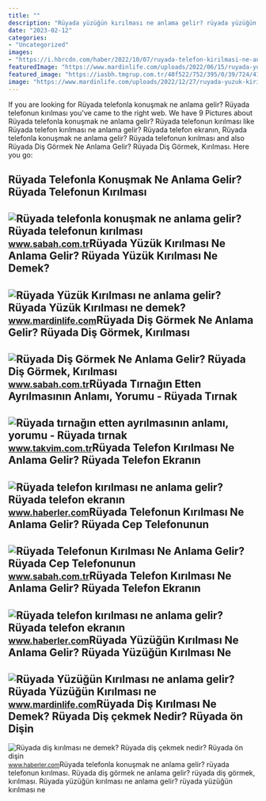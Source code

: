 ```yaml
---
title: ""
description: "Rüyada yüzüğün kırılması ne anlama gelir? rüyada yüzüğün kırılması ne"
date: "2023-02-12"
categories:
- "Uncategorized"
images:
- "https://i.hbrcdn.com/haber/2022/10/07/ruyada-telefon-kirilmasi-ne-anlama-gelir-ruyada-15341676_959_amp.jpg"
featuredImage: "https://www.mardinlife.com/uploads/2022/06/15/ruyada-yuzugun-kirilmasi-ne-anlama-gelir-ruyada-yuzugun-kirilmasi-ne-demek-79504.png?234234.234234"
featured_image: "https://iasbh.tmgrup.com.tr/48f522/752/395/0/39/724/419?u=https://isbh.tmgrup.com.tr/sbh/2021/09/13/ruyada-telefonun-kirilmasi-ne-anlama-gelir-ruyada-telefonun-caminin-ve-ekraninin-kirilmasi-ne-demek-1631518398111.jpg"
image: "https://www.mardinlife.com/uploads/2022/12/27/ruyada-yuzuk-kirilmasi-ne-anlama-gelir-ruyada-yuzuk-kirilmasi-ne-demek-79508.png?234234.234234"
---
```


If you are looking for Rüyada telefonla konuşmak ne anlama gelir? Rüyada telefonun kırılması you've came to the right web. We have 9 Pictures about Rüyada telefonla konuşmak ne anlama gelir? Rüyada telefonun kırılması like Rüyada telefon kırılması ne anlama gelir? Rüyada telefon ekranın, Rüyada telefonla konuşmak ne anlama gelir? Rüyada telefonun kırılması and also Rüyada Diş Görmek Ne Anlama Gelir? Rüyada Diş Görmek, Kırılması. Here you go:

Rüyada Telefonla Konuşmak Ne Anlama Gelir? Rüyada Telefonun Kırılması
---------------------------------------------------------------------

 ![Rüyada telefonla konuşmak ne anlama gelir? Rüyada telefonun kırılması](https://iasbh.tmgrup.com.tr/7de9e1/752/395/0/0/699/368?u=https://isbh.tmgrup.com.tr/sbh/2019/10/31/ruyada-telefonla-konusmak-ne-anlama-gelir-telefonun-kirilmasi-kaybolmasi-calinmasi-1572532511118.jpg) <small>www.sabah.com.tr</small>Rüyada Yüzük Kırılması Ne Anlama Gelir? Rüyada Yüzük Kırılması Ne Demek?
------------------------------------------------------------------------

 ![Rüyada Yüzük Kırılması ne anlama gelir? Rüyada Yüzük Kırılması ne demek?](https://www.mardinlife.com/uploads/2022/12/27/ruyada-yuzuk-kirilmasi-ne-anlama-gelir-ruyada-yuzuk-kirilmasi-ne-demek-79508.png?234234.234234) <small>www.mardinlife.com</small>Rüyada Diş Görmek Ne Anlama Gelir? Rüyada Diş Görmek, Kırılması
---------------------------------------------------------------

 ![Rüyada Diş Görmek Ne Anlama Gelir? Rüyada Diş Görmek, Kırılması](https://iasbh.tmgrup.com.tr/1fd29d/752/395/0/24/724/404?u=https://isbh.tmgrup.com.tr/sbh/2019/10/16/ruyada-dis-gormek-ne-anlama-gelir-ruyada-dis-cikmasi-kirilmasi-dokulmesi-dusmesinin-anlami-1571212698005.jpg) <small>www.sabah.com.tr</small>Rüyada Tırnağın Etten Ayrılmasının Anlamı, Yorumu - Rüyada Tırnak
-----------------------------------------------------------------

 ![Rüyada tırnağın etten ayrılmasının anlamı, yorumu - Rüyada tırnak](https://iatkv.tmgrup.com.tr/f145d9/600/314/0/0/1200/628?u=https:%2f%2fitkv.tmgrup.com.tr%2f2022%2f06%2f28%2fruyada-tirnak-kirilmasi-ne-anlama-gelir-neye-isarettir-anlami-yorumu-1656420220981.jpg) <small>www.takvim.com.tr</small>Rüyada Telefon Kırılması Ne Anlama Gelir? Rüyada Telefon Ekranın
----------------------------------------------------------------

 ![Rüyada telefon kırılması ne anlama gelir? Rüyada telefon ekranın](https://i.hbrcdn.com/haber/2022/10/07/ruyada-telefon-kirilmasi-ne-anlama-gelir-ruyada-15341676_959_amp.jpg) <small>www.haberler.com</small>Rüyada Telefonun Kırılması Ne Anlama Gelir? Rüyada Cep Telefonunun
------------------------------------------------------------------

 ![Rüyada Telefonun Kırılması Ne Anlama Gelir? Rüyada Cep Telefonunun](https://iasbh.tmgrup.com.tr/48f522/752/395/0/39/724/419?u=https://isbh.tmgrup.com.tr/sbh/2021/09/13/ruyada-telefonun-kirilmasi-ne-anlama-gelir-ruyada-telefonun-caminin-ve-ekraninin-kirilmasi-ne-demek-1631518398111.jpg) <small>www.sabah.com.tr</small>Rüyada Telefon Kırılması Ne Anlama Gelir? Rüyada Telefon Ekranın
----------------------------------------------------------------

 ![Rüyada telefon kırılması ne anlama gelir? Rüyada telefon ekranın](https://i.hbrcdn.com/haber/2022/10/07/ruyada-telefon-kirilmasi-ne-anlama-gelir-ruyada-15341676_5527_m.jpg) <small>www.haberler.com</small>Rüyada Yüzüğün Kırılması Ne Anlama Gelir? Rüyada Yüzüğün Kırılması Ne
---------------------------------------------------------------------

 ![Rüyada Yüzüğün Kırılması ne anlama gelir? Rüyada Yüzüğün Kırılması ne](https://www.mardinlife.com/uploads/2022/06/15/ruyada-yuzugun-kirilmasi-ne-anlama-gelir-ruyada-yuzugun-kirilmasi-ne-demek-79504.png?234234.234234) <small>www.mardinlife.com</small>Rüyada Diş Kırılması Ne Demek? Rüyada Diş çekmek Nedir? Rüyada ön Dişin
-----------------------------------------------------------------------

 ![Rüyada diş kırılması ne demek? Rüyada diş çekmek nedir? Rüyada ön dişin](https://i.hbrcdn.com/haber/2021/01/06/ruyada-dis-kirilmasi-ne-demek-ruyada-on-disin-13849448_1065_amp.jpg) <small>www.haberler.com</small>Rüyada telefonla konuşmak ne anlama gelir? rüyada telefonun kırılması. Rüyada diş görmek ne anlama gelir? rüyada diş görmek, kırılması. Rüyada yüzüğün kırılması ne anlama gelir? rüyada yüzüğün kırılması ne
